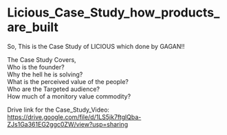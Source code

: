 # Licious_Case_Study_how_products_are_built

So, This is the Case Study of LICIOUS which done by GAGAN!!

The Case Study Covers,<br>
Who is the founder?<br>
Why the hell he is solving?<br>
What is the perceived value of the people?<br>
Who are the Targeted audience?<br>
How much of a monitory value commodity?<br>

Drive link for the Case_Study_Video: https://drive.google.com/file/d/1LS5jk7ftglQba-ZJs1Ga361EG2ggc0ZW/view?usp=sharing
